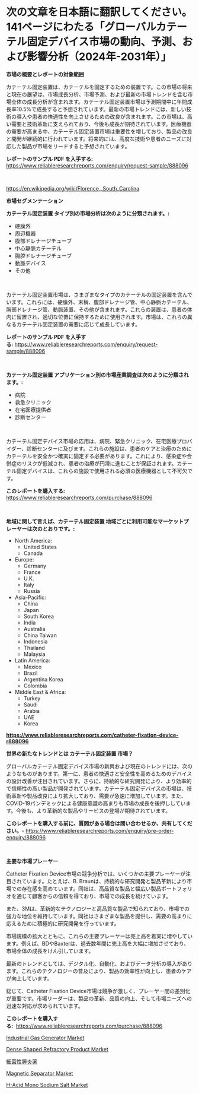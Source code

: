 <p><h1>次の文章を日本語に翻訳してください。141ページにわたる「グローバルカテーテル固定デバイス市場の動向、予測、および影響分析（2024年-2031年）」</h1></p><p><strong>市場の概要とレポートの対象範囲</strong></p>
<p><p>カテーテル固定装置は、カテーテルを固定するための装置です。この市場の将来と現在の展望は、市場成長分析、市場予測、および最新の市場トレンドを含む市場全体の成長分析が含まれます。カテーテル固定装置市場は予測期間中に年間成長率10.5%で成長すると予想されています。最新の市場トレンドには、新しい技術の導入や患者の快適性を向上させるための改良が含まれます。この市場は、高い需要と技術革新に支えられており、今後も成長が期待されています。医療機器の需要が高まる中、カテーテル固定装置市場は重要性を増しており、製品の改良と開発が継続的に行われています。将来的には、高度な技術や患者のニーズに対応した製品が市場をリードすると予想されています。</p></p>
<p><strong>レポートのサンプル PDF を入手する:</strong> <a href="https://www.reliableresearchreports.com/enquiry/request-sample/888096">https://www.reliableresearchreports.com/enquiry/request-sample/888096</a></p>
<p>&nbsp;</p>
<p><a href="https://en.wikipedia.org/wiki/Florence,_South_Carolina">https://en.wikipedia.org/wiki/Florence,_South_Carolina</a></p>
<p><strong>市場セグメンテーション</strong></p>
<p><strong>カテーテル固定装置 タイプ別の市場分析は次のように分類されます。:</strong></p>
<p><ul><li>硬膜外</li><li>周辺機器</li><li>腹部ドレナージチューブ</li><li>中心静脈カテーテル</li><li>胸腔ドレナージチューブ</li><li>動脈デバイス</li><li>その他</li></ul></p>
<p>&nbsp;</p>
<p><p>カテーテル固定装置市場は、さまざまなタイプのカテーテルの固定装置を含んでいます。これらには、硬膜外、末梢、腹部ドレナージ管、中心静脈カテーテル、胸部ドレナージ管、動脈装置、その他が含まれます。これらの装置は、患者の体内に留置され、適切な位置に保持するために使用されます。市場は、これらの異なるカテーテル固定装置の需要に応じて成長しています。</p></p>
<p><strong>レポートのサンプル PDF を入手する:</strong>&nbsp;<a href="https://www.reliableresearchreports.com/enquiry/request-sample/888096">https://www.reliableresearchreports.com/enquiry/request-sample/888096</a></p>
<p>&nbsp;</p>
<p><strong> カテーテル固定装置 アプリケーション別の市場産業調査は次のように分類されます。:</strong></p>
<p><ul><li>病院</li><li>救急クリニック</li><li>在宅医療提供者</li><li>診断センター</li></ul></p>
<p>&nbsp;</p>
<p><p>カテーテル固定デバイス市場の応用は、病院、緊急クリニック、在宅医療プロバイダー、診断センターに及びます。これらの施設は、患者のケアと治療のためにカテーテルを安全かつ確実に固定する必要があります。これにより、感染症や合併症のリスクが低減され、患者の治療が円滑に進むことが保証されます。カテーテル固定デバイスは、これらの施設で使用される必須の医療機器として不可欠です。</p></p>
<p><strong>このレポートを購入する:</strong>&nbsp; <a href="https://www.reliableresearchreports.com/purchase/888096">https://www.reliableresearchreports.com/purchase/888096</a></p>
<p>&nbsp;</p>
<p><strong>地域に関して言えば、カテーテル固定装置 地域ごとに利用可能なマーケットプレーヤーは次のとおりです。:</strong></p>
<p><ul>
    <li>
        North America:
        <ul>
            <li>United States</li>
            <li>Canada</li>
        </ul>
    </li>
    <li>
        Europe:
        <ul>
            <li>Germany</li>
            <li>France</li>
            <li>U.K.</li>
            <li>Italy</li>
            <li>Russia</li>
        </ul>
    </li>
    <li>
        Asia-Pacific:
        <ul>
            <li>China</li>
            <li>Japan</li>
            <li>South Korea</li>
            <li>India</li>
            <li>Australia</li>
            <li>China Taiwan</li>
            <li>Indonesia</li>
            <li>Thailand</li>
            <li>Malaysia</li>
        </ul>
    </li>
    <li>
        Latin America:
        <ul>
            <li>Mexico</li>
            <li>Brazil</li>
            <li>Argentina Korea</li>
            <li>Colombia</li>
        </ul>
    </li>
    <li>
        Middle East & Africa:
        <ul>
            <li>Turkey</li>
            <li>Saudi</li>
            <li>Arabia</li>
            <li>UAE</li>
            <li>Korea</li>
        </ul>
    </li>
    </ul></p>
<p><strong><a href="https://www.reliableresearchreports.com/catheter-fixation-device-r888096">https://www.reliableresearchreports.com/catheter-fixation-device-r888096</a></strong>&nbsp;</p>
<p><strong>世界の新たなトレンドとは カテーテル固定装置 市場？</strong></p>
<p><p>グローバルカテーテル固定デバイス市場の新興および現在のトレンドには、次のようなものがあります。第一に、患者の快適さと安全性を高めるためのデバイスの設計改善が注目されています。さらに、持続的な研究開発により、より効率的で信頼性の高い製品が開発されています。カテーテル固定デバイスの市場は、技術革新や製品改良により拡大しており、需要が急速に増加しています。また、COVID-19パンデミックによる健康意識の高まりも市場の成長を後押ししています。今後も、より革新的な製品やサービスの登場が期待されています。</p></p>
<p><strong>このレポートを購入する前に、質問がある場合は問い合わせるか、共有してください。</strong>- <a href="https://www.reliableresearchreports.com/enquiry/pre-order-enquiry/888096">https://www.reliableresearchreports.com/enquiry/pre-order-enquiry/888096</a></p>
<p>&nbsp;</p>
<p><strong>主要な市場プレーヤー</strong></p>
<p><p>Catheter Fixation Device市場の競争分析では、いくつかの主要プレーヤーが注目されています。たとえば、B. Braunは、持続的な研究開発と製品革新により市場での存在感を高めています。同社は、高品質な製品と幅広い製品ポートフォリオを通じて顧客からの信頼を得ており、市場での成長を続けています。</p><p>また、3Mは、革新的なテクノロジーと高品質な製品で知られており、市場での強力な地位を維持しています。同社はさまざまな製品を提供し、需要の高まりに応えるために積極的に研究開発を行っています。</p><p>市場規模の拡大とともに、これらの主要プレーヤーは売上高を着実に増やしています。例えば、BDやBaxterは、過去数年間に売上高を大幅に増加させており、市場全体の成長をけん引しています。</p><p>最新のトレンドとしては、デジタル化、自動化、およびデータ分析の導入があります。これらのテクノロジーの普及により、製品の効率性が向上し、患者のケアが向上しています。</p><p>総じて、Catheter Fixation Device市場は競争が激しく、プレーヤー間の差別化が重要です。市場リーダーは、製品の革新、品質の向上、そして市場ニーズへの迅速な対応が求められています。</p></p>
<p><strong>このレポートを購入する:</strong>&nbsp;&nbsp;<a href="https://www.reliableresearchreports.com/purchase/888096">https://www.reliableresearchreports.com/purchase/888096</a></p>
<p><p><a href="https://www.linkedin.com/pulse/evaluating-global-industrial-gas-generator-market-trends-growth-9vgfc?trackingId=jGVwFkfM7YjAz1PBMlS8OA%3D%3D">Industrial Gas Generator Market</a></p><p><a href="https://github.com/avrinamou1/Market-Research-Report-List-1/blob/main/dense-shaped-refractory-product-market.md">Dense Shaped Refractory Product Market</a></p><p><a href="https://github.com/DanykaKilback/Market-Research-Report-List-2/blob/main/789820819932.md">細菌性膣炎薬</a></p><p><a href="https://www.linkedin.com/pulse/market-forecast-global-magnetic-separator-trends-impact-analysis-z1onc?trackingId=BU9uLJWmZ8%2B9KIY8symezg%3D%3D">Magnetic Separator Market</a></p><p><a href="https://github.com/mzurpwxu46/Market-Research-Report-List-1/blob/main/h-acid-mono-sodium-salt-market.md">H-Acid Mono Sodium Salt Market</a></p></p>